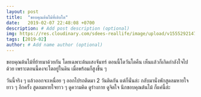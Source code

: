 ```yaml
---
layout: post
title:  "ขอบคุณต้นไม้ที่เติบโต"
date:   2019-02-07 22:48:08 +0700
description: # Add post description (optional)
img: https://res.cloudinary.com/sdees-reallife/image/upload/v1555292147/IMG_20190207_173545571_2.jpg # Add image post (optional)
tags: [2019-02]
author: # Add name author (optional)
---
```

ขอบคุณต้นไม้ที่ย้ายมาด้วยกัน โดยเฉพาะต้นแสงจันทร์ ตอนนี้โตวันโตคืน เห็นแล้วก็เกิดกำลังใจไปด้วย เพราะตอนนี้คงจะโตอยู่ในดิน เมื่อพร้อมก็สูงขึ้น ๆ

วันนี้จริง ๆ แล้วออกจะเหนื่อย ๆ ออกไปรถติดมา 2 วันติดกัน แต่ก็นั่นล่ะ กลับมานั่งพักสูดลมหายใจยาว ๆ อีกครั้ง สูดลมหายใจยาว ๆ ดูความคิด ดูร่างกาย ดูจิตใจ นึกขอบคุณต้นไม้ ก็แค่นี้ล่ะ
